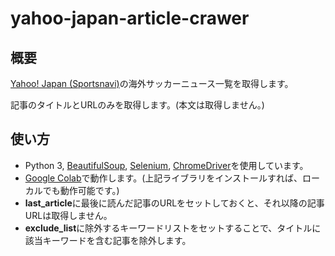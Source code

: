 # yahoo-japan-article-crawer

## 概要
[Yahoo! Japan (Sportsnavi)](https://sports.yahoo.co.jp/list/news/ws?genre=ws)の海外サッカーニュース一覧を取得します。

記事のタイトルとURLのみを取得します。(本文は取得しません。)

## 使い方
- Python 3, [BeautifulSoup](https://www.crummy.com/software/BeautifulSoup/), [Selenium](https://selenium-python.readthedocs.io/index.html), [ChromeDriver](https://chromedriver.chromium.org/home)を使用しています。
- [Google Colab](https://research.google.com/colaboratory/)で動作します。(上記ライブラリをインストールすれば、ローカルでも動作可能です。)
- **last_article**に最後に読んだ記事のURLをセットしておくと、それ以降の記事URLは取得しません。
- **exclude_list**に除外するキーワードリストをセットすることで、タイトルに該当キーワードを含む記事を除外します。

